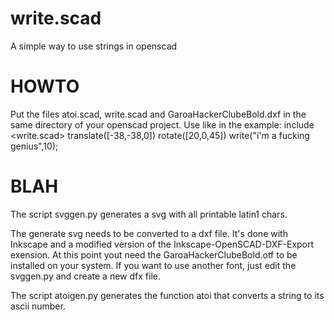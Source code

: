 write.scad
==========
A simple way to use strings in openscad


HOWTO
=====
Put the files atoi.scad, write.scad and GaroaHackerClubeBold.dxf in the same directory of your openscad project. Use like in the example:
include <write.scad>
translate([-38,-38,0]) rotate([20,0,45])
	write("i'm a fucking genius",10);

BLAH
====
The script svggen.py generates a svg with all printable latin1 chars.

The generate svg needs to be converted to a dxf file. It's done with Inkscape and a modified version of the Inkscape-OpenSCAD-DXF-Export exension. At this point yout need the GaroaHackerClubeBold.otf to be installed on your system. If you want to use another font, just edit the svggen.py and create a new dfx file.

The script atoigen.py generates the function atoi that converts a string to its ascii number.
